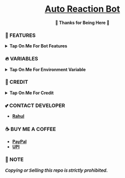<h1 align="center">
 <b><a href="https://youtu.be/UjsJXQOEeIA" target="/blank">Auto Reaction Bot</a>
</h1>

<p align="center">🩷 Thanks for Being Here 🩷</p>



### 🥰 FEATURES

<details><summary>Tap On Me For Bot Features</summary>

- unlimited reactions
- Supports all type of emojies
- work in both channels & groups
- Fully modified repo
- Deploy To Koyeb + Heroku + Railway.
- [Developer support](https://telegram.me/TechifySupport) 24x7
</details>


### 🔥 VARIABLES

<details><summary>Tap On Me For Environment Variable</summary>

* `API_ID` - Get From [Here](https://youtu.be/RdMY6Lqfi9w)
* `API_HASH` - Get From [Here](https://youtu.be/RdMY6Lqfi9w)
* `BOT_TOKEN` - Get From [BotFather](https://youtu.be/aJILCCXfNVM)
* `BOT_USERNAME` - Username of your Telegram bot without '@'
* `AUTH_CHANNEL` - Your Force subscribe channel id.
* `LOG_CHANNEL` - Your log channel id
* `BOT_OWNER` - bot owners Id/ ids ( for broadcast and stats cmds). for multiple use space.
* `DATABASE_URL` - Mongodb [Database](https://youtu.be/pMJpHoiu1go)
</details>

### 🥳 CREDIT

<details><summary>Tap On Me For Credit</summary>

💝 [TechifyBots](https://github.com/TechifyBots)
</details>

### 💕 CONTACT DEVELOPER

- [Rahul](https://telegram.me/TechifySupport)

### ☕ BUY ME A COFFEE
- [PayPal](https://paypal.me/TechifyBots)
- [UPI](https://TechifyBots.github.io/Donate)

### 📌 NOTE

𝘊𝘰𝘱𝘺𝘪𝘯𝘨 𝘰𝘳 𝘚𝘦𝘭𝘭𝘪𝘯𝘨 𝘵𝘩𝘪𝘴 𝘳𝘦𝘱𝘰 𝘪𝘴 𝘴𝘵𝘳𝘪𝘤𝘵𝘭𝘺 𝘱𝘳𝘰𝘩𝘪𝘣𝘪𝘵𝘦𝘥.</b>

